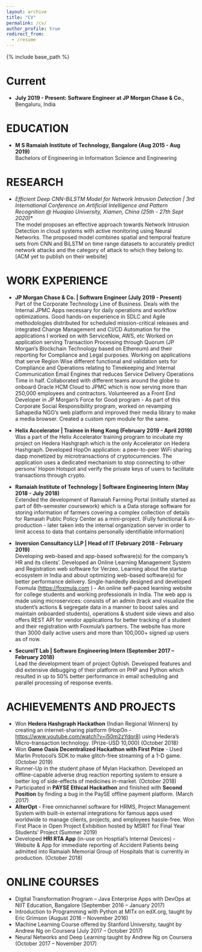 ```yaml
---
layout: archive
title: "CV"
permalink: /cv/
author_profile: true
redirect_from:
  - /resume
---
```


{% include base_path %}


Current
======
* **July 2019 - Present: Software Engineer at JP Morgan Chase & Co.**, Bengaluru, India
  
  

EDUCATION 
======
* **M S Ramaiah Institute of Technology, Bangalore (Aug 2015 - Aug 2019)**\
Bachelors of Engineering in Information Science and Engineering	


RESEARCH
======
* **Efficient Deep CNN-BiLSTM Model for Network Intrusion Detection* | 3rd International Conference on Artificial Intelligence and Pattern Recognition @ Huaqiao University, Xiamen, China (25th - 27th Sept 2020)**\
The model proposes an effective approach towards Network Intrusion Detection in cloud systems with active monitoring using Neural Networks. The proposed model combines spatial and temporal feature sets from CNN and BiLSTM on time range datasets to accurately predict network attacks and the category of attack to which they belong to. [ACM yet to publish on their website]


WORK EXPERIENCE
======
* **JP Morgan Chase & Co. | Software Engineer (July 2019 - Present)**\
Part of the Corporate Technology Line of Business. Deals with the Internal JPMC Apps necessary for daily operations and workflow optimizations. Good hands-on experience in SDLC and Agile methodologies distributed for scheduled mission-critical releases and integrated Change Management and CI/CD Automation for the applications I worked on with ServiceNow, AWS, etc
Worked on application serving Transaction Processing through Quorum (JP Morgan’s Blockchain Technology based on Ethereum) and their reporting for Compliance and Legal purposes.
Working on applications that serve Region Wise different functional and validation sets for Compliance and Operations relating to Timekeeping and Internal Communication Email Engines that reduces Service Delivery Operations Time in half.
Collaborated with different teams around the globe to onboard Oracle HCM Cloud to JPMC which is now serving more than 250,000 employees and contractors. 
Volunteered as a Front End Developer in JP Morgan’s Force for Good program - As part of this Corporate Social Responsibility program, worked on revamping Sahapedia NGO’s web platform and improved their media library to make a media browser. Created a custom npm module for the same.

* **Helix Accelerator | Trainee in Hong Kong (February 2019 - April 2019)**\
Was a part of the Helix Accelerator training program to incubate my project on Hedera Hashgraph which is the only Accelerator on Hedera Hashgraph. Developed HopOn application: a peer-to-peer WiFi sharing dapp monetized by microtransactions of cryptocurrencies. The application uses a dedicated mechanism to stop connecting to other persons’ Hopon Hotspot and verify the private keys of users to facilitate transactions through crypto. 

* **Ramaiah Institute of Technology | Software Engineering Intern (May 2018 - July 2018)**\
Extended the development of Ramaiah Farming Portal (initially started as part of 6th-semester coursework) which is a Data storage software for storing information of farmers covering a complex collection of details for Ramaiah Public Policy Center as a mini-project. (Fully functional & in-production - later taken into the internal organization server in order to limit access to data that contains personally identifiable information)


* **Inversion Consultancy LLP | Head of IT (February 2018 - February 2019)**\
Developing web-based and app-based software(s) for the company’s HR and its clients’.
Developed an Online Learning Management System and Registration web software for Verzeo.
Learning about the startup ecosystem in India and about optimizing web-based software(s) for better performance delivery.
Single-handedly designed and developed Foxmula (https://foxmula.com ) - An online self-paced learning website for college students and working professionals in India. The web app is made using microservices: consists of an admin (track and visualize the student’s actions & segregate data in a manner to boost sales and maintain onboarded students), operations & student side views and also offers REST API for vendor applications for better tracking of a student and their registration with Foxmula’s partners. The website has more than 3000 daily active users and more than 100,000+ signed up users as of now.

* **SecureIT Lab | Software Engineering Intern (September 2017 – February 2018)**\
Lead the development team of project Ophish.
Developed features and did extensive debugging of their platform on PHP and Python which resulted in up to 50% better performance in email scheduling and parallel processing of response events.

ACHIEVEMENTS AND PROJECTS 
======
* Won **Hedera Hashgraph Hackathon** (Indian Regional Winners) by creating an internet-sharing platform (HopOn - https://www.youtube.com/watch?v=i50m2zYdor8) using Hedera’s Micro-transaction technology. (Prize-USD 10,000) (October 2018)
* Won **Game Oasis Decentralized Hackathon with First Prize** - Used Marlin Protocol’s SDK to make glitch-free streaming of a 1-D game. (October 2019)
* Runner-Up in the student phase of Mylan Hackathon. Developed an offline-capable adverse drug reaction reporting system to ensure a better log of side-effects of medicines in-market. (October 2018)
* Participated in **PAYSE Ethical Hackathon** and finished with **Second Position** by finding a bug in the PaySE offline payment platform. (March 2017)
* **AlterOpt** - Free omnichannel software for HRMS, Project Management System with built-in external integrations for famous apps used worldwide to manage clients, projects, and employees hassle-free. Won First Place in Open Project Exhibition hosted by MSRIT for Final Year Students’ Project (Summer 2019)
* Developed **HRI RTA App** (in-use on Hosptial’s Internal Devices) - Website & App for immediate reporting of Accident Patients being admitted into Ramaiah Memorial Group of Hospitals that is currently in production. (October 2018)

ONLINE COURSES
======
* Digital Transformation Program – Java Enterprise Apps with DevOps at NIIT Education, Bangalore (September 2016 – January 2017)
* Introduction to Programming with Python at MITx on edX.org, taught by Eric Grimson (August 2016 – November 2016)
* Machine Learning Course offered by Stanford University, taught by Andrew Ng on Coursera (July 2017 – October 2017)
* Neural Networks and Deep Learning taught by Andrew Ng on Coursera (October 2017 – November 2017)



